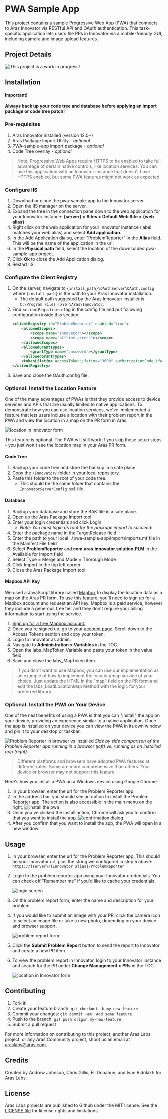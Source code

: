 # PWA Sample App

This project contains a sample Progressive Web App (PWA) that connects to Aras Innovator via RESTful API and OAuth authentication. This task-specific application lets users file PRs in Innovator via a mobile-friendly GUI, including camera and image upload features. 


## Project Details

![This project is a work in progress!](https://raw.githubusercontent.com/ArasLabs/.github/master/images/work-in-progress-banner.png)


## Installation

#### Important!
**Always back up your code tree and database before applying an import package or code tree patch!**

### Pre-requisites

1. Aras Innovator installed (version 12.0+)
2. Aras Package Import Utility - *optional*
3. PWA-sample-app import package - *optional*
4. Code Tree overlay - *optional*

>Note: Progressive Web Apps require HTTPS to be enabled to take full advantage of certain native controls, like location services. You can use this application with an Innovator instance that doesn't have HTTPS enabled, but some PWA features might not work as expected.

### Configure IIS
1. Download or clone the pwa-sample-app to the Innovator server. 
2. Open the IIS manager on the server. 
3. Expand the tree in the connection pane down to the web application for your Innovator instance: **{server} > Sites > Default Web Site > {web alias}** <!-- TODO: Add screenshot -->
4. Right click on the web application for your Innovator instance (label matches your web alias) and select **Add application**.
5. In the Add Application dialog, enter "ProblemReporter" in the **Alias** field. This will be the name of the application in the url.
6. In the **Physical path** field, select the location of the downloaded pwa-sample-app project. 
7. Click **Ok** to close the Add Application dialog. 
8. Restart IIS.

### Configure the Client Registry
1. On the server, navigate to `{install_path}\OAuthServer\OAuth.config` where `{install_path}` is the path to your Aras Innovator installation. 
    * The default path suggested by the Aras Innovator installer is `C:\Program Files (x86)\Aras\Innovator`.
2. Find `<clientRegistries>` tag in the config file and put following configuration inside this section:
    ``` xml
    <clientRegistry id="ProblemReporter" enabled="true">
        <allowedScopes>
            <scope name="Innovator"></scope>
            <scope name="offline_access"></scope>
        </allowedScopes>
        <allowedGrantTypes>
            <grantType name="password"></grantType>
        </allowedGrantTypes>
        <tokenLifetime accessTokenLifetime="3600" authorizationCodeLifetime="300" refreshTokenSlidingLifetime="36000" refreshTokenOneTimeOnly="true" refreshTokenAbsoluteExpiration="false"></tokenLifetime>
    </clientRegistry>
    ```
3. Save and close the OAuth.config file.

### Optional: Install the Location Feature
One of the many advantages of PWAs is that they provide access to device services and APIs that are usually limited to native applications. To demonstrate how you can use location services, we've implemented a feature that lets users incluse a location with their problem report in the PWA and view the location in a map on the PR form in Aras. 

![location in Innovator form](./Screenshots/pr-in-innovator.png)

This feature is optional. The PWA will still work if you skip these setup steps - you just won't see the location map in your Aras PR form.

#### Code Tree
1. Backup your code tree and store the backup in a safe place.
2. Copy the `/Innovator/` folder in your local repository.
3. Paste this folder to the root of your code tree.
    * This should be the same folder that contains the `InnovatorServerConfig.xml` file.

#### Database
1. Backup your database and store the BAK file in a safe place.
2. Open up the Aras Package Import tool
3. Enter your login credentials and click Login
    * _Note: You must login as root for the package import to succeed!_
4. Enter the package name in the TargetRelease field
5. Enter the path to your local ..\pwa-sample-app\Import\imports.mf file in the Manifest File field
6. Select **ProblemReporter** and **com.aras.innovator.solution.PLM** in the Available for Import field
7. Select Type = Merge and Mode = Thorough Mode
8. Click Import in the top left corner
9. Close the Aras Package Import tool

#### Mapbox API Key
We used a JavaScript library called [Mapbox](https://www.mapbox.com/) to display the location data as a map on the Aras PR form. To use this feature, you'll need to sign up for a Mapbox account and request an API key. Mapbox is a paid service, however they include a generous free tier and they don't require your billing information to start using the service. 

1. [Sign up for a free Mapbox account.](https://account.mapbox.com/auth/signup/)
2. Once you're signed up, go to your [account page](https://account.mapbox.com/). Scroll down to the Access Tokens section and copy your token.
3. Login to Innovator as admin.
4. Navigate to **Administration > Variables** in the TOC.
5. Open the labs_MapToken Variable and paste your token in the value field.
6. Save and close the labs_MapToken item.

>If you don't want to use Mapbox, you can use our implementation as an example of how to implement the location/map service of your choice. Just update the HTML in the "map" field on the PR form and edit the labs_LoadLocationMap Method with the logic for your preferred library. 

### Optional: Install the PWA on Your Device
One of the neat benefits of using a PWA is that you can "install" the app on your device, providing an experience similar to a native application. Once the app is installed on your device you can view the PWA in its own window and pin it to your desktop or taskbar.

![Problem Reporter in browser vs installed](./Screenshots/browser-vs-installed.png)
*Side by side comparison of the Problem Reporter app running in a browser (left) vs. running as an installed app (right).*

>Different platforms and browsers have adopted PWA features at different rates. Some are more comprehensive than others. Your device or browser may not support this feature.

Here's how you install a PWA on a Windows device using Google Chrome.

1. In your browser, enter the url for the Problem Reporter app.
2. In the address bar, you should see an option to install the Problem Reporter app. The action is also accessible in the main menu on the right.
    ![install the pwa](./Screenshots/Install-Action_New.png)
3. Once you've clicked the install action, Chrome will ask you to confirm that you want to install the app.
    ![confirmation dialog](./Screenshots/install-app-dialog.png)
4. After you confirm that you want to install the app, the PWA will open in a new window.


## Usage

1. In your browser, enter the url for the Problem Reporter app. This should be your Innovator url, plus the string we configured in step 5 above: `https://{server}/{Innovator alias}/ProblemReporter`
2. Login to the problem reporter app using your Innovator credentials. You can check off "Remember me" if you'd like to cache your credentials.

    ![login screen](./Screenshots/pwa-login.png)

3. On the problem report form, enter the name and description for your problem. 
4. If you would like to submit an image with your PR, click the camera icon to select an image file or take a new photo, depending on your device and browser support.

    ![problem report form](./Screenshots/installed-pwa.png)

5. Click the **Submit Problem Report** button to send the report to Innovator and create a new PR item.
6. To view the problem report in Innovator, login to your Innovator instance and search for the PR under **Change Management > PRs** in the TOC.

    ![location in Innovator form](./Screenshots/pr-in-innovator.png)


## Contributing

1. Fork it!
2. Create your feature branch: `git checkout -b my-new-feature`
3. Commit your changes: `git commit -am 'Add some feature'`
4. Push to the branch: `git push origin my-new-feature`
5. Submit a pull request

For more information on contributing to this project, another Aras Labs project, or any Aras Community project, shoot us an email at araslabs@aras.com.


## Credits

Created by Andrew Johnson, Chris Gillis, Eli Donahue, and Ivan Bidolakh for Aras Labs.


## License

Aras Labs projects are published to Github under the MIT license. See the [LICENSE file](./LICENSE.md) for license rights and limitations.
